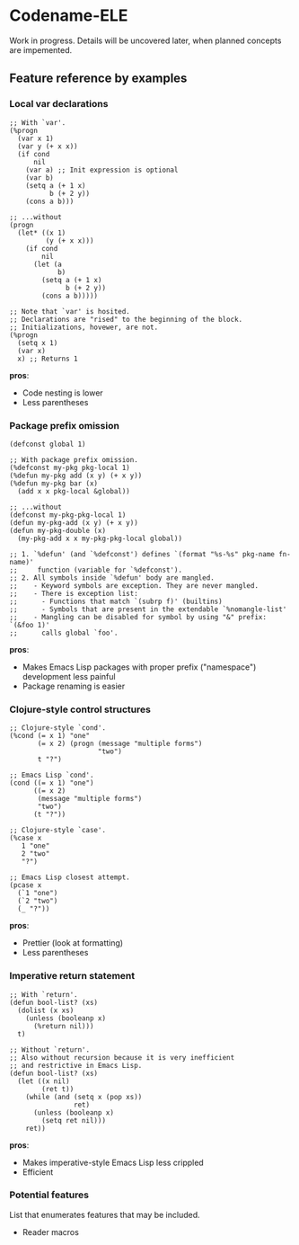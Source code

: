 # Codename-ELE
Work in progress. Details will be uncovered later, when planned concepts are impemented.

## Feature reference by examples

### Local var declarations

```elisp
;; With `var'.
(%progn
  (var x 1)
  (var y (+ x x))
  (if cond
      nil
    (var a) ;; Init expression is optional
    (var b)
    (setq a (+ 1 x)
          b (+ 2 y))
    (cons a b)))

;; ...without
(progn
  (let* ((x 1)
         (y (+ x x)))
    (if cond
        nil
      (let (a
            b)
        (setq a (+ 1 x)
              b (+ 2 y))
        (cons a b)))))

;; Note that `var' is hosited.
;; Declarations are "rised" to the beginning of the block.
;; Initializations, hovewer, are not.
(%progn
  (setq x 1)
  (var x)
  x) ;; Returns 1
```

**pros**:
+ Code nesting is lower
+ Less parentheses

### Package prefix omission

```elisp
(defconst global 1)

;; With package prefix omission.
(%defconst my-pkg pkg-local 1)
(%defun my-pkg add (x y) (+ x y))
(%defun my-pkg bar (x)
  (add x x pkg-local &global))

;; ...without
(defconst my-pkg-pkg-local 1)
(defun my-pkg-add (x y) (+ x y))
(defun my-pkg-double (x)
  (my-pkg-add x x my-pkg-pkg-local global))

;; 1. `%defun' (and `%defconst') defines `(format "%s-%s" pkg-name fn-name)'
;;     function (variable for `%defconst').
;; 2. All symbols inside `%defun' body are mangled.
;;    - Keyword symbols are exception. They are never mangled.
;;    - There is exception list:
;;      - Functions that match `(subrp f)' (builtins)
;;      - Symbols that are present in the extendable `%nomangle-list'
;;    - Mangling can be disabled for symbol by using "&" prefix: `(&foo 1)'
;;      calls global `foo'.
```

**pros**:
+ Makes Emacs Lisp packages with proper prefix ("namespace") development less painful
+ Package renaming is easier

### Clojure-style control structures

```elisp
;; Clojure-style `cond'.
(%cond (= x 1) "one"
       (= x 2) (progn (message "multiple forms")
                      "two")
       t "?")

;; Emacs Lisp `cond'.
(cond ((= x 1) "one")
      ((= x 2)
       (message "multiple forms")
       "two")
      (t "?"))
```

```elisp
;; Clojure-style `case'.
(%case x
   1 "one"
   2 "two"
   "?")

;; Emacs Lisp closest attempt.
(pcase x
  (`1 "one")
  (`2 "two")
  (_ "?"))
```

**pros**:
+ Prettier (look at formatting)
+ Less parentheses

### Imperative return statement

```elisp
;; With `return'.
(defun bool-list? (xs)
  (dolist (x xs)
    (unless (booleanp x)
      (%return nil)))
  t)

;; Without `return'.
;; Also without recursion because it is very inefficient
;; and restrictive in Emacs Lisp.
(defun bool-list? (xs)
  (let ((x nil)
        (ret t))
    (while (and (setq x (pop xs))
                ret)
      (unless (booleanp x)
        (setq ret nil)))
    ret))
```

**pros**:
+ Makes imperative-style Emacs Lisp less crippled
+ Efficient

### Potential features

List that enumerates features that may be included.

- Reader macros
